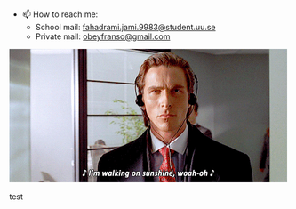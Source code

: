 - 📫 How to reach me: 
    - School mail: fahadrami.jami.9983@student.uu.se
    - Private mail: obeyfranso@gmail.com

![bateman - I'm walking on sunshine!](bateman.gif)

test
<!--
**McFrappe/McFrappe** is a ✨ _special_ ✨ repository because its `README.md` (this file) appears on your GitHub profile.

Here are some ideas to get you started:

- 🔭 I’m currently working on ...
- 🌱 I’m currently learning ...
- 👯 I’m looking to collaborate on ...
- 🤔 I’m looking for help with ...
- 💬 Ask me about ...
- 😄 Pronouns: ...
- ⚡ Fun fact: ...
-->
